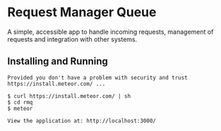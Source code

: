 # Request Manager Queue #

A simple, accessible app to handle incoming requests, 
management of requests and integration with other systems.

## Installing and Running ##

	Provided you don't have a problem with security and trust https://install.meteor.com/ ...

	$ curl https://install.meteor.com/ | sh
	$ cd rmq
	$ meteor

	View the application at: http://localhost:3000/
